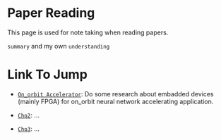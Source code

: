 # Paper Reading

This page is used for note taking when reading papers.

`summary` and my own `understanding`

# Link To Jump

- [`On_orbit Accelerator`][On_orbit-Accelerator]: Do some research about embadded devices (mainly FPGA) for on_orbit neural network accelerating application. 

- [`Chp2`][Chp2]: ...

- [`Chp3`][Chp3]: ...

[On_orbit-Accelerator]: ./On_orbit-Accelerator.md
[Chp2]: ./Chp2.md
[Chp3]: ./Chp3.md